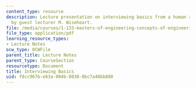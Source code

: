```yaml
---
content_type: resource
description: Lecture presentation on interviewing basics from a human resources perspective
  by guest lecturer M. Wiseheart.
file: /media/courses/1-133-masters-of-engineering-concepts-of-engineering-practice-fall-2007/f8cc967be63a004b80300bc7a40bb880_lec_10_mw.pdf
file_type: application/pdf
learning_resource_types:
- Lecture Notes
ocw_type: OCWFile
parent_title: Lecture Notes
parent_type: CourseSection
resourcetype: Document
title: Interviewing Basics
uid: f8cc967b-e63a-004b-8030-0bc7a40bb880
---
```


